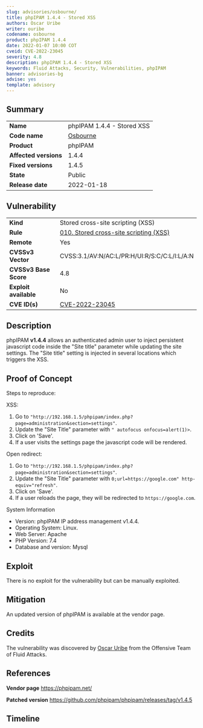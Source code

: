 ```yaml
---
slug: advisories/osbourne/
title: phpIPAM 1.4.4 - Stored XSS
authors: Oscar Uribe
writer: ouribe
codename: osbourne
product: phpIPAM 1.4.4
date: 2022-01-07 10:00 COT
cveid: CVE-2022-23045
severity: 4.8
description: phpIPAM 1.4.4 - Stored XSS
keywords: Fluid Attacks, Security, Vulnerabilities, phpIPAM
banner: advisories-bg
advise: yes
template: advisory
---
```


## Summary

|                       |                                                         |
| --------------------- | ------------------------------------------------------- |
| **Name**              | phpIPAM 1.4.4 - Stored XSS                              |
| **Code name**         | [Osbourne](https://en.wikipedia.org/wiki/Ozzy_Osbourne) |
| **Product**           | phpIPAM                                                 |
| **Affected versions** | 1.4.4                                                   |
| **Fixed versions**    | 1.4.5                                                   |
| **State**             | Public                                                  |
| **Release date**      | 2022-01-18                                              |

## Vulnerability

|                       |                                                                                                      |
| --------------------- | ---------------------------------------------------------------------------------------------------- |
| **Kind**              | Stored cross-site scripting (XSS)                                                                    |
| **Rule**              | [010. Stored cross-site scripting (XSS)](https://docs.fluidattacks.com/criteria/vulnerabilities/010) |
| **Remote**            | Yes                                                                                                  |
| **CVSSv3 Vector**     | CVSS:3.1/AV:N/AC:L/PR:H/UI:R/S:C/C:L/I:L/A:N                                                         |
| **CVSSv3 Base Score** | 4.8                                                                                                  |
| **Exploit available** | No                                                                                                   |
| **CVE ID(s)**         | [CVE-2022-23045](https://cve.mitre.org/cgi-bin/cvename.cgi?name=CVE-2022-23045)                      |

## Description

phpIPAM **v1.4.4** allows an authenticated admin user to inject
persistent javascript code inside the "Site title" parameter while updating
the site settings. The "Site title" setting is injected in several
locations which triggers the XSS.

## Proof of Concept

Steps to reproduce:

XSS:

1. Go to `"http://192.168.1.5/phpipam/index.php?page=administration&section=settings"`.
2. Update the "Site Title" parameter with `" autofocus onfocus=alert(1)>`.
3. Click on 'Save'.
4. If a user visits the settings page the javascript code will be rendered.

Open redirect:

1. Go to `"http://192.168.1.5/phpipam/index.php?page=administration&section=settings"`.
2. Update the "Site Title" parameter with `0;url=https://google.com" http-equiv="refresh"`.
3. Click on 'Save'.
4. If a user reloads the page, they will be redirected to `https://google.com`.

System Information

- Version: phpIPAM IP address management v1.4.4.
- Operating System: Linux.
- Web Server: Apache
- PHP Version: 7.4
- Database and version: Mysql

## Exploit

There is no exploit for the vulnerability but can be manually exploited.

## Mitigation

An updated version of phpIPAM is available at the vendor page.

## Credits

The vulnerability was discovered by [Oscar
Uribe](https://co.linkedin.com/in/oscar-uribe-londo%C3%B1o-0b6534155) from the Offensive
Team of Fluid Attacks.

## References

**Vendor page** <https://phpipam.net/>

**Patched version** <https://github.com/phpipam/phpipam/releases/tag/v1.4.5>

## Timeline

<time-lapse
  discovered="2022-01-06"
  contacted="2022-01-07"
  replied="2022-01-07"
  confirmed=""
  patched="2022-01-17"
  disclosure="2022-01-18">
</time-lapse>
